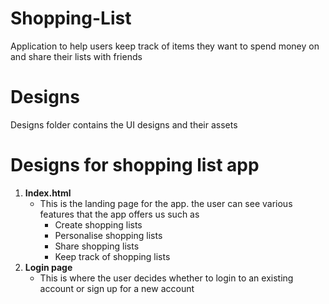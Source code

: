 # Shopping-List
Application to help users keep track of items they want to spend money on and share their lists with friends

# Designs
Designs folder contains the UI designs and their assets
# Designs for shopping list app
1. <b>Index.html</b>
    * This is the landing page for the app. the user can see various features that the app offers us such as
        - Create shopping lists
        - Personalise shopping lists
        - Share shopping lists
        - Keep track of shopping lists
2. <b>Login page</b>
    * This is where the user decides whether to login to an existing account or sign up for a new account